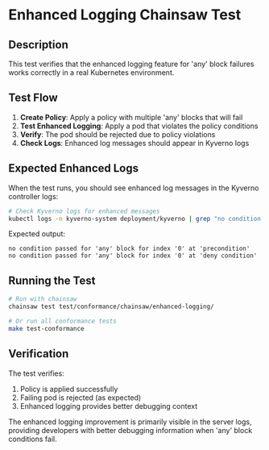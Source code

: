 # Enhanced Logging Chainsaw Test

## Description
This test verifies that the enhanced logging feature for 'any' block failures works correctly in a real Kubernetes environment.

## Test Flow
1. **Create Policy**: Apply a policy with multiple 'any' blocks that will fail
2. **Test Enhanced Logging**: Apply a pod that violates the policy conditions
3. **Verify**: The pod should be rejected due to policy violations
4. **Check Logs**: Enhanced log messages should appear in Kyverno logs

## Expected Enhanced Logs
When the test runs, you should see enhanced log messages in the Kyverno controller logs:

```bash
# Check Kyverno logs for enhanced messages
kubectl logs -n kyverno-system deployment/kyverno | grep "no condition passed"
```

Expected output:
```
no condition passed for 'any' block for index '0' at 'precondition'
no condition passed for 'any' block for index '0' at 'deny condition'
```

## Running the Test
```bash
# Run with chainsaw
chainsaw test test/conformance/chainsaw/enhanced-logging/

# Or run all conformance tests
make test-conformance
```

## Verification
The test verifies:
1. Policy is applied successfully
2. Failing pod is rejected (as expected)
3. Enhanced logging provides better debugging context

The enhanced logging improvement is primarily visible in the server logs, providing developers with better debugging information when 'any' block conditions fail.
